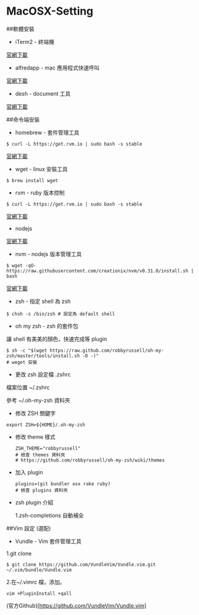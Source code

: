 # MacOSX-Setting

##軟體安裝

+ iTerm2 - 終端機 

[官網下載](https://www.iterm2.com/)

+ alfredapp - mac 應用程式快速呼叫

[官網下載](https://www.alfredapp.com/)

+ desh - document 工具

[官網下載](https://kapeli.com/dash)

##命令端安裝

+ homebrew - 套件管理工具

```
$ curl -L https://get.rvm.io | sudo bash -s stable
```

[官網下載](http://brew.sh/index_zh-tw.html)

+ wget - linux 安裝工具

```
$ brew install wget
```

+ rvm - ruby 版本控制

```
$ curl -L https://get.rvm.io | sudo bash -s stable
```

[官網下載](https://rvm.io/)

+ nodejs

[官網下載](https://nodejs.org/en/)

+ nvm - nodejs 版本管理工具

```
$ wget -qO- https://raw.githubusercontent.com/creationix/nvm/v0.31.0/install.sh | bash
```

[官網下載](https://github.com/creationix/nvm)

+ zsh - 指定 shell 為 zsh

```
$ chsh -s /bin/zsh # 設定為 default shell
```

+ oh my zsh - zsh 的套件包 

讓 shell 有美美的顏色，快速完成等 plugin

```
$ sh -c "$(wget https://raw.github.com/robbyrussell/oh-my-zsh/master/tools/install.sh -O -)"
# weget 安裝
```

+ 更改 zsh 設定檔 .zshrc 

檔案位置 ~/.zshrc


參考 ~/.oh-my-zsh 資料夾 
  
  - 修改 ZSH 關鍵字
  ```
  export ZSH=${HOME}/.oh-my-zsh
  ```
  
  - 修改 theme 樣式
    ```
    ZSH_THEME="robbyrussell"
    # 檢查 themes 資料夾
    # https://github.com/robbyrussell/oh-my-zsh/wiki/themes
    ```
    
  - 加入 plugin 
    
    ```
    plugins=(git bundler osx rake ruby)
    # 檢查 plugins 資料夾
    ```
    
+ zsh plugin 介紹
  
  1.zsh-completions 自動補全

##Vim 設定 (選配)

+ Vundle - Vim 套件管理工具

1.git clone

```
$ git clone https://github.com/VundleVim/Vundle.vim.git ~/.vim/bundle/Vundle.vim
```

2.在~/.vimrc 檔，添加。

```
vim +PluginInstall +qall
```


(官方Github)[https://github.com/VundleVim/Vundle.vim]


  



  
